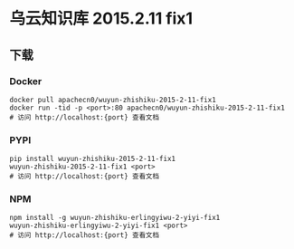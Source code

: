 # 乌云知识库 2015.2.11 fix1

## 下载

### Docker

```
docker pull apachecn0/wuyun-zhishiku-2015-2-11-fix1
docker run -tid -p <port>:80 apachecn0/wuyun-zhishiku-2015-2-11-fix1
# 访问 http://localhost:{port} 查看文档
```

### PYPI

```
pip install wuyun-zhishiku-2015-2-11-fix1
wuyun-zhishiku-2015-2-11-fix1 <port>
# 访问 http://localhost:{port} 查看文档
```

### NPM

```
npm install -g wuyun-zhishiku-erlingyiwu-2-yiyi-fix1
wuyun-zhishiku-erlingyiwu-2-yiyi-fix1 <port>
# 访问 http://localhost:{port} 查看文档
```